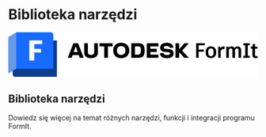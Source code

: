 # Biblioteka narzędzi

![](<../.gitbook/assets/formit intro hero image.png>)

## Biblioteka narzędzi

Dowiedz się więcej na temat różnych narzędzi, funkcji i integracji programu FormIt.
